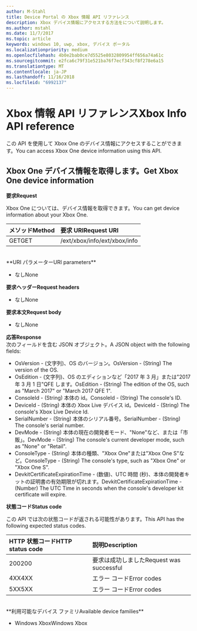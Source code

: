 ```yaml
---
author: M-Stahl
title: Device Portal の Xbox 情報 API リファレンス
description: Xbox デバイス情報にアクセスする方法をについて説明します。
ms.author: mstahl
ms.date: 11/7/2017
ms.topic: article
keywords: windows 10, uwp, xbox, デバイス ポータル
ms.localizationpriority: medium
ms.openlocfilehash: 4b0e2bab0ce7d5525e8032809954ff656a74a61c
ms.sourcegitcommit: e2fca6c79f31e521ba76f7ecf343cf8f278e6a15
ms.translationtype: MT
ms.contentlocale: ja-JP
ms.lasthandoff: 11/16/2018
ms.locfileid: "6992137"
---
```

# <a name="xbox-info-api-reference"></a><span data-ttu-id="609ac-104">Xbox 情報 API リファレンス</span><span class="sxs-lookup"><span data-stu-id="609ac-104">Xbox Info API reference</span></span>   
<span data-ttu-id="609ac-105">この API を使用して Xbox One のデバイス情報にアクセスすることができます。</span><span class="sxs-lookup"><span data-stu-id="609ac-105">You can access Xbox One device information using this API.</span></span>

## <a name="get-xbox-one-device-information"></a><span data-ttu-id="609ac-106">Xbox One デバイス情報を取得します。</span><span class="sxs-lookup"><span data-stu-id="609ac-106">Get Xbox One device information</span></span>

**<span data-ttu-id="609ac-107">要求</span><span class="sxs-lookup"><span data-stu-id="609ac-107">Request</span></span>**

<span data-ttu-id="609ac-108">Xbox One については、デバイス情報を取得できます。</span><span class="sxs-lookup"><span data-stu-id="609ac-108">You can get device information about your Xbox One.</span></span>

<span data-ttu-id="609ac-109">メソッド</span><span class="sxs-lookup"><span data-stu-id="609ac-109">Method</span></span>      | <span data-ttu-id="609ac-110">要求 URI</span><span class="sxs-lookup"><span data-stu-id="609ac-110">Request URI</span></span>
:------     | :-----
<span data-ttu-id="609ac-111">GET</span><span class="sxs-lookup"><span data-stu-id="609ac-111">GET</span></span> | <span data-ttu-id="609ac-112">/ext/xbox/info</span><span class="sxs-lookup"><span data-stu-id="609ac-112">/ext/xbox/info</span></span>
<br />
**<span data-ttu-id="609ac-113">URI パラメーター</span><span class="sxs-lookup"><span data-stu-id="609ac-113">URI parameters</span></span>**

- <span data-ttu-id="609ac-114">なし</span><span class="sxs-lookup"><span data-stu-id="609ac-114">None</span></span>

**<span data-ttu-id="609ac-115">要求ヘッダー</span><span class="sxs-lookup"><span data-stu-id="609ac-115">Request headers</span></span>**

- <span data-ttu-id="609ac-116">なし</span><span class="sxs-lookup"><span data-stu-id="609ac-116">None</span></span>

**<span data-ttu-id="609ac-117">要求本文</span><span class="sxs-lookup"><span data-stu-id="609ac-117">Request body</span></span>**

- <span data-ttu-id="609ac-118">なし</span><span class="sxs-lookup"><span data-stu-id="609ac-118">None</span></span>

**<span data-ttu-id="609ac-119">応答</span><span class="sxs-lookup"><span data-stu-id="609ac-119">Response</span></span>**   
<span data-ttu-id="609ac-120">次のフィールドを含む JSON オブジェクト。</span><span class="sxs-lookup"><span data-stu-id="609ac-120">A JSON object with the following fields:</span></span>

* <span data-ttu-id="609ac-121">OsVersion - (文字列)、OS のバージョン。</span><span class="sxs-lookup"><span data-stu-id="609ac-121">OsVersion - (String) The version of the OS.</span></span>
* <span data-ttu-id="609ac-122">OsEdition - (文字列)、OS のエディションなど「2017 年 3 月」または"2017 年 3 月 1 日"QFE します。</span><span class="sxs-lookup"><span data-stu-id="609ac-122">OsEdition - (String) The edition of the OS, such as "March 2017" or "March 2017 QFE 1".</span></span>
* <span data-ttu-id="609ac-123">ConsoleId - (String) 本体の id。</span><span class="sxs-lookup"><span data-stu-id="609ac-123">ConsoleId - (String) The console's ID.</span></span>
* <span data-ttu-id="609ac-124">DeviceId - (String) 本体の Xbox Live デバイス id。</span><span class="sxs-lookup"><span data-stu-id="609ac-124">DeviceId - (String) The console's Xbox Live Device Id.</span></span>
* <span data-ttu-id="609ac-125">SerialNumber - (String) 本体のシリアル番号。</span><span class="sxs-lookup"><span data-stu-id="609ac-125">SerialNumber - (String) The console's serial number.</span></span>
* <span data-ttu-id="609ac-126">DevMode - (String) 本体の現在の開発者モード、"None"など、または「市販」。</span><span class="sxs-lookup"><span data-stu-id="609ac-126">DevMode - (String) The console's current developer mode, such as "None" or "Retail".</span></span>
* <span data-ttu-id="609ac-127">ConsoleType - (String) 本体の種類、"Xbox One"または"Xbox One S"など。</span><span class="sxs-lookup"><span data-stu-id="609ac-127">ConsoleType - (String) The console's type, such as "Xbox One" or "Xbox One S".</span></span>
* <span data-ttu-id="609ac-128">DevkitCertificateExpirationTime - (数値)、UTC 時間 (秒)、本体の開発者キットの証明書の有効期限が切れます。</span><span class="sxs-lookup"><span data-stu-id="609ac-128">DevkitCertificateExpirationTime - (Number) The UTC Time in seconds when the console's developer kit certificate will expire.</span></span>

**<span data-ttu-id="609ac-129">状態コード</span><span class="sxs-lookup"><span data-stu-id="609ac-129">Status code</span></span>**

<span data-ttu-id="609ac-130">この API では次の状態コードが返される可能性があります。</span><span class="sxs-lookup"><span data-stu-id="609ac-130">This API has the following expected status codes.</span></span>

<span data-ttu-id="609ac-131">HTTP 状態コード</span><span class="sxs-lookup"><span data-stu-id="609ac-131">HTTP status code</span></span>      | <span data-ttu-id="609ac-132">説明</span><span class="sxs-lookup"><span data-stu-id="609ac-132">Description</span></span>
:------     | :-----
<span data-ttu-id="609ac-133">200</span><span class="sxs-lookup"><span data-stu-id="609ac-133">200</span></span> | <span data-ttu-id="609ac-134">要求は成功しました</span><span class="sxs-lookup"><span data-stu-id="609ac-134">Request was successful</span></span>
<span data-ttu-id="609ac-135">4XX</span><span class="sxs-lookup"><span data-stu-id="609ac-135">4XX</span></span> | <span data-ttu-id="609ac-136">エラー コード</span><span class="sxs-lookup"><span data-stu-id="609ac-136">Error codes</span></span>
<span data-ttu-id="609ac-137">5XX</span><span class="sxs-lookup"><span data-stu-id="609ac-137">5XX</span></span> | <span data-ttu-id="609ac-138">エラー コード</span><span class="sxs-lookup"><span data-stu-id="609ac-138">Error codes</span></span>

<br />
**<span data-ttu-id="609ac-139">利用可能なデバイス ファミリ</span><span class="sxs-lookup"><span data-stu-id="609ac-139">Available device families</span></span>**

* <span data-ttu-id="609ac-140">Windows Xbox</span><span class="sxs-lookup"><span data-stu-id="609ac-140">Windows Xbox</span></span>